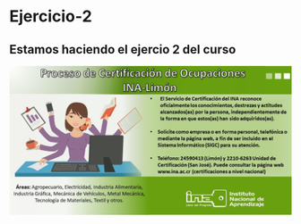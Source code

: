 # Ejercicio-2
## Estamos haciendo el ejercio 2 del curso 
![Captura de pantalla](imagenes/AFICHECERTIFICACION1.jpg)